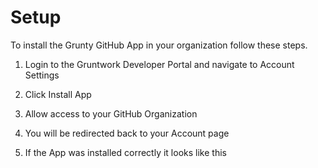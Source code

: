 # Setup

To install the Grunty GitHub App in your organization follow these steps.

1. Login to the Gruntwork Developer Portal and navigate to Account Settings

   <!-- TODO: Add screenshot -->

1. Click Install App

   <!-- TODO: Add screenshot -->

1. Allow access to your GitHub Organization

   <!-- TODO: Add screenshot -->

1. You will be redirected back to your Account page

   <!-- TODO: Add screenshot -->

1. If the App was installed correctly it looks like this

   <!-- TODO: Add screenshot -->

